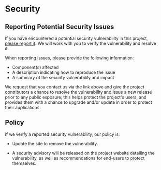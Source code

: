 # Security

## Reporting Potential Security Issues

If you have encountered a potential security vulnerability in this project,
[please report it](https://github.com/samplx/z80cim-site/discussions).
We will work with you to verify the vulnerability and resolve it.

When reporting issues, please provide the following information:

- Component(s) affected
- A description indicating how to reproduce the issue
- A summary of the security vulnerability and impact

We request that you contact us via the link above and give the
project contributors a chance to resolve the vulnerability and issue a new
release prior to any public exposure; this helps protect the project's
users, and provides them with a chance to upgrade and/or update in order to
protect their applications.

## Policy

If we verify a reported security vulnerability, our policy is:

- Update the site to remove the vulnerability.

- A security advisory will be released on the project website detailing the
  vulnerability, as well as recommendations for end-users to protect themselves.
